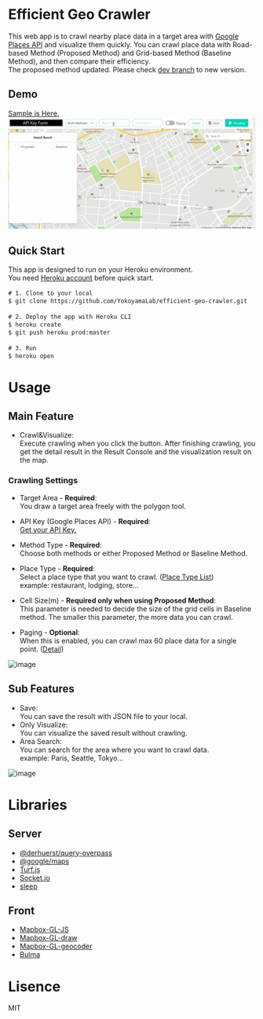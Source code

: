 # Efficient Geo Crawler
This web app is to crawl nearby place data in a target area with [Google Places API](https://cloud.google.com/maps-platform/places) and visualize them quickly. You can crawl place data with Road-based Method (Proposed Method) and Grid-based Method (Baseline Method), and then compare their efficiency.<br>
The proposed method updated. Please check [dev branch](https://github.com/YokoyamaLab/efficient-geo-crawler/tree/dev) to new version.


## Demo
[Sample is Here.](https://efficient-geo-crawler.herokuapp.com/)
![demo-gif](./demo/demo.gif)

## Quick Start
This app is designed to run on your Heroku environment.<br>
You need [Heroku account](https://signup.heroku.com/) before quick start.

```
# 1. Clone to your local
$ git clone https://github.com/YokoyamaLab/efficient-geo-crawler.git

# 2. Deploy the app with Heroku CLI
$ heroku create
$ git push heroku prod:master

# 3. Run
$ heroku open
```

# Usage
## Main Feature
* Crawl&Visualize:<br>
Execute crawling when you click the button. After finishing crawling, you get the detail result in the Result Console and the visualization result on the map.

### Crawling Settings
* Target Area - **Required**:  <br>
You draw a target area freely with the polygon tool.

* API Key (Google Places API) - **Required**: <br>
[Get your API Key.](https://developers.google.com/places/web-service/get-api-key)

* Method Type - **Required**:<br>
Choose both methods or either Proposed Method or Baseline Method.

* Place Type - **Required**:<br>
Select a place type that you want to crawl. ([Place Type List](https://developers.google.com/places/web-service/supported_types))
<br>example: restaurant, lodging, store...

* Cell Size(m) - **Required only when using Proposed Method**:<br>
This parameter is needed to decide the size of the grid cells in Baseline method. The smaller this parameter, the more data you can crawl.

* Paging - **Optional**:<br>
When this is enabled, you can crawl max 60 place data for a single point. ([Detail](https://developers.google.com/places/web-service/search#PlaceSearchRequests))


![image](https://user-images.githubusercontent.com/38425740/92423240-62fabf80-f1bb-11ea-96ad-547e6be41747.png)

## Sub Features
* Save:<br>
You can save the result with JSON file to your local.
* Only Visualize:<br>
You can visualize the saved result without crawling.
* Area Search:<br>
You can search for the area where you want to crawl data.<br>
example: Paris, Seattle, Tokyo...

![image](https://user-images.githubusercontent.com/38425740/92424469-6ee88080-f1bf-11ea-8302-b1eb4707fa86.png)


# Libraries
## Server
* [@derhuerst/query-overpass](https://github.com/derhuerst/query-overpass)
* [@google/maps](https://github.com/googlemaps/google-maps-services-js/tree/%40google/maps)
* [Turf.js](https://turfjs.org/)
* [Socket.io](https://socket.io/)
* [sleep](https://github.com/erikdubbelboer/node-sleep)

## Front
* [Mapbox-GL-JS](https://github.com/mapbox/mapbox-gl-js)
* [Mapbox-GL-draw](https://github.com/mapbox/mapbox-gl-draw)
* [Mapbox-GL-geocoder](https://github.com/mapbox/mapbox-gl-geocoder)
* [Bulma](https://bulma.io/)

# Lisence
MIT
